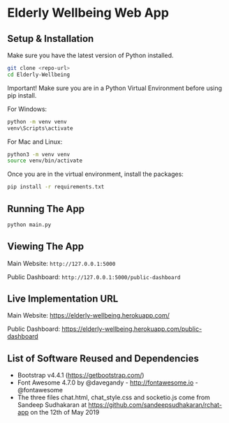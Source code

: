 # Elderly Wellbeing Web App

## Setup & Installation

Make sure you have the latest version of Python installed.

```bash
git clone <repo-url>
cd Elderly-Wellbeing
```

Important! Make sure you are in a Python Virtual Environment before using pip install.

For Windows:
```bash
python -m venv venv
venv\Scripts\activate
```

For Mac and Linux:
```bash
python3 -m venv venv
source venv/bin/activate
```

Once you are in the virtual environment, install the packages:
```bash
pip install -r requirements.txt
```

## Running The App

```bash
python main.py
```

## Viewing The App

Main Website: `http://127.0.0.1:5000`

Public Dashboard: `http://127.0.0.1:5000/public-dashboard`

## Live Implementation URL
Main Website: https://elderly-wellbeing.herokuapp.com/

Public Dashboard: https://elderly-wellbeing.herokuapp.com/public-dashboard 

## List of Software Reused and Dependencies
*	Bootstrap v4.4.1 (https://getbootstrap.com/)
*	Font Awesome 4.7.0 by @davegandy - http://fontawesome.io - @fontawesome
*	The three files chat.html, chat_style.css and socketio.js come from Sandeep Sudhakaran at https://github.com/sandeepsudhakaran/rchat-app on the 12th of May 2019
